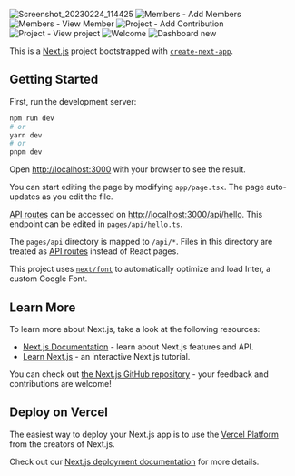 ![Screenshot_20230224_114425](https://user-images.githubusercontent.com/55434969/221171424-5e43248d-c94c-4702-be2a-4c558b38ea8c.png)
![Members - Add Members](https://user-images.githubusercontent.com/55434969/220678173-d0669040-01a1-439f-98f1-fc2b42822393.png)
![Members - View Member](https://user-images.githubusercontent.com/55434969/220678191-f593b879-c26f-4452-83f9-2b2af6802141.png)
![Project - Add Contribution](https://user-images.githubusercontent.com/55434969/220678196-9f97b4b0-25bd-4947-8d78-efd7097ad34b.png)
![Project - View project](https://user-images.githubusercontent.com/55434969/220678204-27262e57-3540-4b5c-aa7c-16c1de669ac2.png)
![Welcome](https://user-images.githubusercontent.com/55434969/220678215-6c790a60-bca3-4bfd-8f29-4df3d1c9507b.png)
![Dashboard new](https://user-images.githubusercontent.com/55434969/220678219-e534bfdd-4db8-442e-850e-aea491a2af5e.png)




This is a [Next.js](https://nextjs.org/) project bootstrapped with [`create-next-app`](https://github.com/vercel/next.js/tree/canary/packages/create-next-app).

## Getting Started

First, run the development server:

```bash
npm run dev
# or
yarn dev
# or
pnpm dev
```

Open [http://localhost:3000](http://localhost:3000) with your browser to see the result.

You can start editing the page by modifying `app/page.tsx`. The page auto-updates as you edit the file.

[API routes](https://nextjs.org/docs/api-routes/introduction) can be accessed on [http://localhost:3000/api/hello](http://localhost:3000/api/hello). This endpoint can be edited in `pages/api/hello.ts`.

The `pages/api` directory is mapped to `/api/*`. Files in this directory are treated as [API routes](https://nextjs.org/docs/api-routes/introduction) instead of React pages.

This project uses [`next/font`](https://nextjs.org/docs/basic-features/font-optimization) to automatically optimize and load Inter, a custom Google Font.

## Learn More

To learn more about Next.js, take a look at the following resources:

- [Next.js Documentation](https://nextjs.org/docs) - learn about Next.js features and API.
- [Learn Next.js](https://nextjs.org/learn) - an interactive Next.js tutorial.

You can check out [the Next.js GitHub repository](https://github.com/vercel/next.js/) - your feedback and contributions are welcome!

## Deploy on Vercel

The easiest way to deploy your Next.js app is to use the [Vercel Platform](https://vercel.com/new?utm_medium=default-template&filter=next.js&utm_source=create-next-app&utm_campaign=create-next-app-readme) from the creators of Next.js.

Check out our [Next.js deployment documentation](https://nextjs.org/docs/deployment) for more details.

